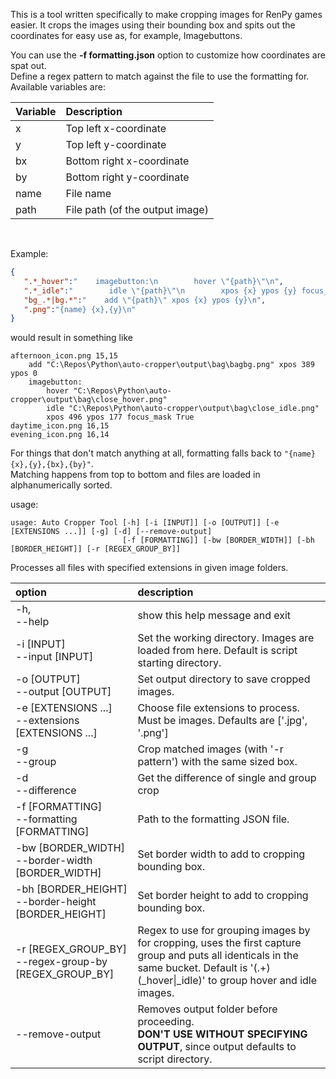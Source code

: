 This is a tool written specifically to make cropping images for RenPy games easier. It crops the images using their bounding box and spits out the coordinates for easy use as, for example, Imagebuttons.

You can use the __-f formatting.json__ option to customize how coordinates are spat out.<br>
Define a regex pattern to match against the file to use the formatting for. Available variables are:

| Variable | Description |
| :-- | :-- |
| x | Top left x-coordinate |
| y | Top left y-coordinate |
| bx | Bottom right x-coordinate |
| by | Bottom right y-coordinate |
| name | File name |
| path | File path (of the output image) |

<br>

Example:
```json
{
   ".*_hover":"    imagebutton:\n        hover \"{path}\"\n",
   ".*_idle":"        idle \"{path}\"\n        xpos {x} ypos {y} focus_mask True\n",
   "bg_.*|bg.*":"    add \"{path}\" xpos {x} ypos {y}\n",
   ".png":"{name} {x},{y}\n"
}
```
would result in something like
```
afternoon_icon.png 15,15
    add "C:\Repos\Python\auto-cropper\output\bag\bagbg.png" xpos 389 ypos 0
    imagebutton:
        hover "C:\Repos\Python\auto-cropper\output\bag\close_hover.png"
        idle "C:\Repos\Python\auto-cropper\output\bag\close_idle.png"
        xpos 496 ypos 177 focus_mask True
daytime_icon.png 16,15
evening_icon.png 16,14
```
For things that don't match anything at all, formatting falls back to ``"{name} {x},{y},{bx},{by}"``.<br>
Matching happens from top to bottom and files are loaded in alphanumerically sorted.

usage: <br>
```
usage: Auto Cropper Tool [-h] [-i [INPUT]] [-o [OUTPUT]] [-e [EXTENSIONS ...]] [-g] [-d] [--remove-output]
                         [-f [FORMATTING]] [-bw [BORDER_WIDTH]] [-bh [BORDER_HEIGHT]] [-r [REGEX_GROUP_BY]]
```
Processes all files with specified extensions in given image folders.

| option | description |
| :-- | :-- |
|-h, <br>--help|            show this help message and exit|
|-i [INPUT]<br>--input [INPUT]|Set the working directory. Images are loaded from here. Default is script starting directory.|
|-o [OUTPUT]<br>--output [OUTPUT]|Set output directory to save cropped images.
|-e [EXTENSIONS ...]<br>--extensions [EXTENSIONS ...]|Choose file extensions to process. Must be images. Defaults are ['.jpg', '.png']
|-g<br>--group|Crop matched images (with '-r pattern') with the same sized box.
|-d<br>--difference|Get the difference of single and group crop
|-f [FORMATTING]<br>--formatting [FORMATTING]|Path to the formatting JSON file.
|-bw [BORDER_WIDTH]<br>--border-width [BORDER_WIDTH]|                        Set border width to add to cropping bounding box.
|-bh [BORDER_HEIGHT]<br>--border-height [BORDER_HEIGHT]|                        Set border height to add to cropping bounding box.
|-r [REGEX_GROUP_BY]<br>--regex-group-by [REGEX_GROUP_BY]|                        Regex to use for grouping images by for cropping, uses the first capture group and puts all identicals in the same bucket. Default is '(.+)(_hover\|_idle)' to group hover and idle images.|
| --remove-output | Removes output folder before proceeding.<br>__DON'T USE WITHOUT SPECIFYING OUTPUT__, since output defaults to script directory.|
